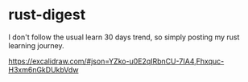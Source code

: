 # rust-digest

I don't follow the usual learn 30 days trend, so simply posting my rust learning journey.

https://excalidraw.com/#json=YZko-u0E2qIRbnCU-7IA4,Fhxquc-H3xm6nGkDUkbVdw
